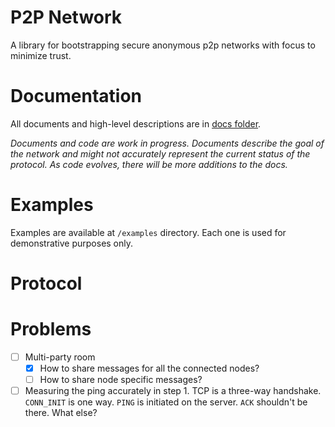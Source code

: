 # P2P Network

A library for bootstrapping secure anonymous p2p networks with focus to minimize
trust.

# Documentation

All documents and high-level descriptions are in [docs folder](docs).

*Documents and code are work in progress.
Documents describe the goal of the network and might not accurately
represent the current status of the protocol. As code evolves, there will be
more additions to the docs.*

# Examples

Examples are available at `/examples` directory. Each one is used for demonstrative
purposes only.

# Protocol



# Problems
- [ ] Multi-party room
  - [x] How to share messages for all the connected nodes?
  - [ ] How to share node specific messages?
- [ ] Measuring the ping accurately in step 1. TCP is a three-way handshake.
`CONN_INIT` is one way. `PING` is initiated on the server.
`ACK` shouldn't be there. What else?
